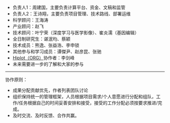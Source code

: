 - 负责人1：周建国，主要负责计算平台、资金、文稿和监管
- 负责人2：王诗翔，主要负责项目管理、技术路线、部署运维
- 科学顾问：王海涛
- 产业顾问：赵飞
- 技术顾问：叶宁荣（深度学习与医学影像）、崔炎濡（基因编辑）
- 全日制研究生：谌泯均、蔡颖
- 技术成员：熊逸、张益浩、李申锁
- 其他参与和学习成员：谭傑尹、赵彦昆、张驰
- [Hiplot（ORG）](https://hiplot.org/)协作者：李剑峰
- 未来需要进一步的了解和大家的参与

---

协作原则：

- 成果分配贡献优先，作者列表团队讨论
- 组织保持统一的管理框架，人员根据项目需求/个人意愿进行分配和组队，工作/任务根据自己的时间妥善安排和接受，接受的工作分配必须按要求推进/完成。
- 及时交流、及时反馈、合作共赢。
